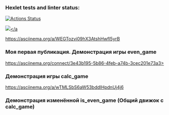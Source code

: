 ### Hexlet tests and linter status:
[![Actions Status](https://github.com/Dosegaev/python-project-49/workflows/hexlet-check/badge.svg)](https://github.com/Dosegaev/python-project-49/actions)

<a href="https://codeclimate.com/github/codeclimate/codeclimate/maintainability"><img src="https://api.codeclimate.com/v1/badges/a99a88d28ad37a79dbf6/maintainability" /></a

https://asciinema.org/a/WEGTozvi09hX3AtshHwfl5yrB
### Моя первая публикация. Демонстрация игры even_game

https://asciinema.org/connect/3e43b195-5b86-4feb-a74b-3cec201e73a3>
### Демонстрация игры calc_game

https://asciinema.org/a/wTMLSbS6aW53bddIHpdnUj4j6
### Демонстрация изменённой is_even_game (Общий движок с calc_game)
